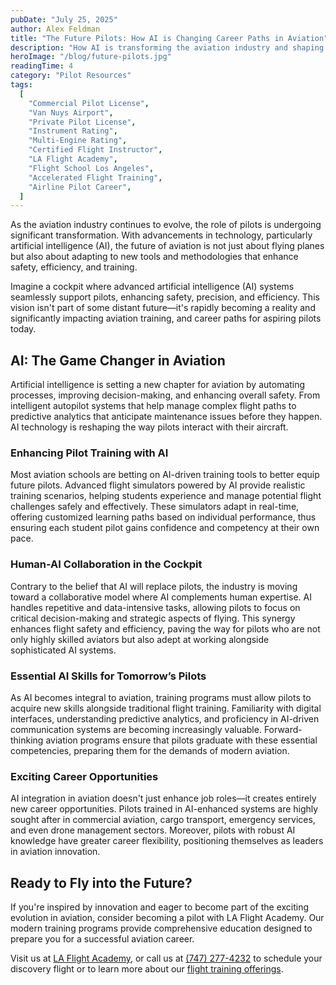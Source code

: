 ```yaml
---
pubDate: "July 25, 2025"
author: Alex Feldman
title: "The Future Pilots: How AI is Changing Career Paths in Aviation"
description: "How AI is transforming the aviation industry and shaping the future of pilot training and career development."
heroImage: "/blog/future-pilots.jpg"
readingTime: 4
category: "Pilot Resources"
tags:
  [
    "Commercial Pilot License",
    "Van Nuys Airport",
    "Private Pilot License",
    "Instrument Rating",
    "Multi-Engine Rating",
    "Certified Flight Instructor",
    "LA Flight Academy",
    "Flight School Los Angeles",
    "Accelerated Flight Training",
    "Airline Pilot Career",
  ]
---
```


As the aviation industry continues to evolve, the role of pilots is undergoing significant transformation. With advancements in technology, particularly artificial intelligence (AI), the future of aviation is not just about flying planes but also about adapting to new tools and methodologies that enhance safety, efficiency, and training.

Imagine a cockpit where advanced artificial intelligence (AI) systems seamlessly support pilots, enhancing safety, precision, and efficiency. This vision isn't part of some distant future—it's rapidly becoming a reality and significantly impacting aviation training, and career paths for aspiring pilots today.

## AI: The Game Changer in Aviation

Artificial intelligence is setting a new chapter for aviation by automating processes, improving decision-making, and enhancing overall safety. From intelligent autopilot systems that help manage complex flight paths to predictive analytics that anticipate maintenance issues before they happen. AI technology is reshaping the way pilots interact with their aircraft.

### Enhancing Pilot Training with AI

Most aviation schools are betting on AI-driven training tools to better equip future pilots. Advanced flight simulators powered by AI provide realistic training scenarios, helping students experience and manage potential flight challenges safely and effectively. These simulators adapt in real-time, offering customized learning paths based on individual performance, thus ensuring each student pilot gains confidence and competency at their own pace.

### Human-AI Collaboration in the Cockpit

Contrary to the belief that AI will replace pilots, the industry is moving toward a collaborative model where AI complements human expertise. AI handles repetitive and data-intensive tasks, allowing pilots to focus on critical decision-making and strategic aspects of flying. This synergy enhances flight safety and efficiency, paving the way for pilots who are not only highly skilled aviators but also adept at working alongside sophisticated AI systems.

### Essential AI Skills for Tomorrow’s Pilots

As AI becomes integral to aviation, training programs must allow pilots to acquire new skills alongside traditional flight training. Familiarity with digital interfaces, understanding predictive analytics, and proficiency in AI-driven communication systems are becoming increasingly valuable. Forward-thinking aviation programs ensure that pilots graduate with these essential competencies, preparing them for the demands of modern aviation.

### Exciting Career Opportunities

AI integration in aviation doesn't just enhance job roles—it creates entirely new career opportunities. Pilots trained in AI-enhanced systems are highly sought after in commercial aviation, cargo transport, emergency services, and even drone management sectors. Moreover, pilots with robust AI knowledge have greater career flexibility, positioning themselves as leaders in aviation innovation.

## Ready to Fly into the Future?

If you're inspired by innovation and eager to become part of the exciting evolution in aviation, consider becoming a pilot with LA Flight Academy. Our modern training programs provide comprehensive education designed to prepare you for a successful aviation career.

Visit us at [LA Flight Academy](/), or call us at [(747) 277-4232](tel:7472774232) to schedule your discovery flight or to learn more about our [flight training offerings](/programs).


